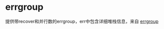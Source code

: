 # errgroup

提供带recover和并行数的errgroup，err中包含详细堆栈信息，来自 [errgroup](https://github.com/go-kratos/kratos/tree/v1.0.1/pkg/sync/errgroup)
